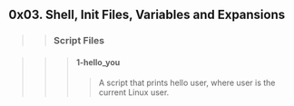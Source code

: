 ## 0x03. Shell, Init Files, Variables and Expansions

>> ### Script Files

>>> #### 1-hello_you
>>>> A script that prints hello user, where user is the current Linux user.
